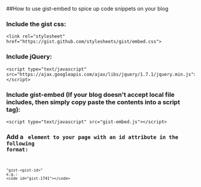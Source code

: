 ##How to use gist-embed to spice up code snippets on your blog

### Include the gist css:

    <link rel="stylesheet" href="https://gist.github.com/stylesheets/gist/embed.css">

### Include jQuery:

    <script type="text/javascript" src="https://ajax.googleapis.com/ajax/libs/jquery/1.7.1/jquery.min.js"></script>

### Include gist-embed (If your blog doesn't accept local file includes, then simply copy paste the contents into a script tag):

    <script type="text/javascript" src="gist-embed.js"></script>

### Add a <code/> element to your page with an id attribute in the following format:

    "gist-<gist-id>"
	e.g.:
    <code id="gist-1741"></code>